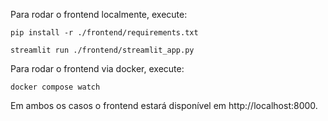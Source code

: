 Para rodar o frontend localmente, execute:

```
pip install -r ./frontend/requirements.txt

streamlit run ./frontend/streamlit_app.py
```

Para rodar o frontend via docker, execute:

```
docker compose watch
```

Em ambos os casos o frontend estará disponível em http://localhost:8000.
